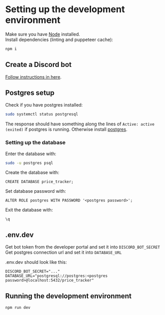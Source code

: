 # Setting up the development environment

Make sure you have [Node](https://nodejs.org/en) installed.  
Install dependencies (linting and puppeteer cache):

```bash
npm i
```

## Create a Discord bot

[Follow instructions in here](discord_bot.md).

## Postgres setup

Check if you have postgres installed:

```bash
sudo systemctl status postgresql
```

The response should have something along the lines of `Active: active (exited)`
if postgres is running. Otherwise install
[postgres](https://www.postgresql.org/).

### Setting up the database

Enter the database with:

```bash
sudo -u postgres psql
```

Create the database with:

```
CREATE DATABASE price_tracker;
```

Set database password with:

```
ALTER ROLE postgres WITH PASSWORD '<postgres password>';
```

Exit the database with:

```
\q
```

## .env.dev

Get bot token from the developer portal and set it into `DISCORD_BOT_SECRET` Get
postgres connection url and set it into `DATABASE_URL`

.env.dev should look like this:

```
DISCORD_BOT_SECRET="..."
DATABASE_URL="postgresql://postgres:<postgres password>@localhost:5432/price_tracker"
```

## Running the development environment

```bash
npm run dev
```

